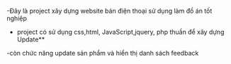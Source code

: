 -Đây là project xây dựng website bán điện thoại sử dụng làm đồ án tốt nghiệp

- project có sử dụng css,html, JavaScript,jquery, php thuần để xây dựng
Update**

-còn chức năng update sản phẩm và hiển thị danh sách  feedback
